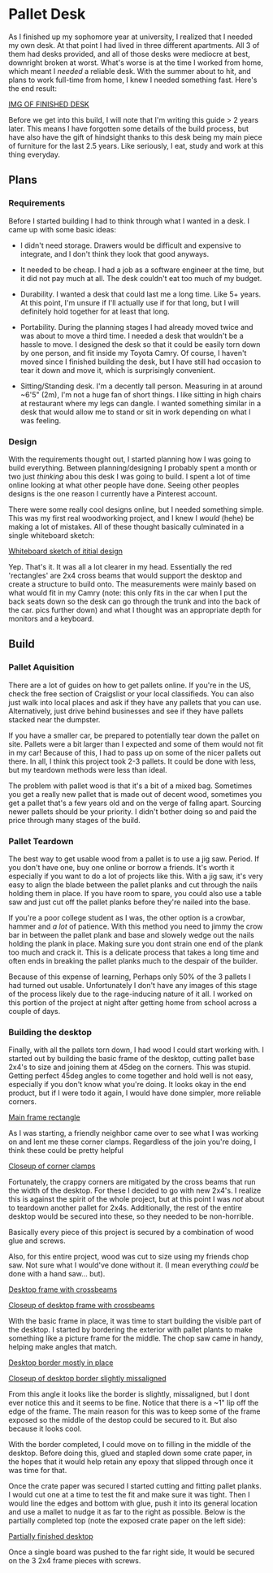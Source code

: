 # Pallet Desk

As I finished up my sophomore year at university, I realized that I needed my own desk. At that point I had lived in three different apartments. All 3 of them had desks provided, and all of those desks were mediocre at best, downright broken at worst. What's worse is at the time I worked from home, which meant I *needed* a reliable desk. With the summer about to hit, and plans to work full-time from home, I knew I needed something fast. Here's the end result:

[IMG OF FINISHED DESK](/img/writeup/palletDesk/)

Before we get into this build, I will note that I'm writing this guide > 2 years later. This means I have forgotten some details of the build process, but have also have the gift of hindsight thanks to this desk being my main piece of furniture for the last 2.5 years. Like seriously, I eat, study and work at this thing everyday.

## Plans

### Requirements

Before I started building I had to think through what I wanted in a desk. I came up with some basic ideas:

- I didn't need storage. Drawers would be difficult and expensive to integrate, and I don't think they look that good anyways.

- It needed to be cheap. I had a job as a software engineer at the time, but it did not pay much at all. The desk couldn't eat too much of my budget.

- Durability. I wanted a desk that could last me a long time. Like 5+ years. At this point, I'm unsure if I'll actually use if for that long, but I will definitely hold together for at least that long.

- Portability. During the planning stages I had already moved twice and was about to move a third time. I needed a desk that wouldn't be a hassle to move. I designed the desk so that it could be easily torn down by one person, and fit inside my Toyota Camry. Of course, I haven't moved since I finished building the desk, but I have still had occasion to tear it down and move it, which is surprisingly convenient.

- Sitting/Standing desk. I'm a decently tall person. Measuring in at around ~6'5" (2m), I'm not a huge fan of short things. I like sitting in high chairs at restaurant where my legs can dangle. I wanted something similar in a desk that would allow me to stand or sit in work depending on what I was feeling.

### Design

With the requirements thought out, I started planning how I was going to build everything. Between planning/designing I probably spent a month or two just *thinking* abou this desk I was going to build. I spent a lot of time online looking at what other people have done. Seeing other peoples designs is the one reason I currently have a Pinterest account.

There were some really cool designs online, but I needed something simple. This was my first real woodworking project, and I knew I *would* (hehe) be making a lot of mistakes. All of these thought basically culminated in a single whiteboard sketch:

[Whiteboard sketch of ititial design](/img/writeup/palletDesk/)

Yep. That's it. It was all a lot clearer in my head. Essentially the red 'rectangles' are 2x4 cross beams that would support the desktop and create a structure to build onto. The measurements were mainly based on what would fit in my Camry (note: this only fits in the car when I put the back seats down so the desk can go through the trunk and into the back of the car. pics further down) and what I thought was an appropriate depth for monitors and a keyboard.

## Build

### Pallet Aquisition

There are a lot of guides on how to get pallets online. If you're in the US, check the free section of Craigslist or your local classifieds. You can also just walk into local places and ask if they have any pallets that you can use. Alternatively, just drive behind businesses and see if they have pallets stacked near the dumpster. 

If you have a smaller car, be prepared to potentially tear down the pallet on site. Pallets were a bit larger than I expected and some of them would not fit in my car! Because of this, I had to pass up on some of the nicer pallets out there. In all, I think this project took 2-3 pallets. It could be done with less, but my teardown methods were less than ideal.

The problem with pallet wood is that it's a bit of a mixed bag. Sometimes you get a really new pallet that is made out of decent wood, sometimes you get a pallet that's a few years old and on the verge of fallng apart. Sourcing newer pallets should be your priority. I didn't bother doing so and paid the price through many stages of the build.

### Pallet Teardown

The best way to get usable wood from a pallet is to use a jig saw. Period. If you don't have one, buy one online or borrow a friends. It's worth it especially if you want to do a lot of projects like this. With a jig saw, it's very easy to align the blade between the pallet planks and cut through the nails holding them in place. If you have room to spare, you could also use a table saw and just cut off the pallet planks before they're nailed into the base. 

If you're a poor college student as I was, the other option is a crowbar, hammer and *a lot* of patience. With this method you need to jimmy the crow bar in between the pallet plank and base and slowely wedge out the nails holding the plank in place. Making sure you dont strain one end of the plank too much and crack it. This is a delicate process that takes a long time and often ends in breaking the pallet planks much to the despair of the builder. 

Because of this expense of learning, Perhaps only 50% of the 3 pallets I had turned out usable. Unfortunately I don't have any images of this stage of the process likely due to the rage-inducing nature of it all. I worked on this portion of the project at night after getting home from school across a couple of days.

### Building the desktop

Finally, with all the pallets torn down, I had wood I could start working with. I started out by building the basic frame of the desktop, cutting pallet base 2x4's to size and joining them at 45deg on the corners. This was stupid. Getting perfect 45deg angles to come together and hold well is not easy, especially if you don't know what you're doing. It looks okay in the end product, but if I were todo it again, I would have done simpler, more reliable corners.

[Main frame rectangle](/img/writeup/palletDesk/)

As I was starting, a friendly neighbor came over to see what I was working on and lent me these corner clamps. Regardless of the join you're doing, I think these could be pretty helpful

[Closeup of corner clamps](/img/writeup/palletDesk/)

Fortunately, the crappy corners are mitigated by the cross beams that run the width of the desktop. For these I decided to go with new 2x4's. I realize this is against the spirit of the whole project, but at this point I was *not* about to teardown another pallet for 2x4s. Additionally, the rest of the entire desktop would be secured into these, so they needed to be non-horrible.

Basically every piece of this project is secured by a combination of wood glue and screws.

Also, for this entire project, wood was cut to size using my friends chop saw. Not sure what I would've done without it. (I mean everything *could* be done with a hand saw... but).

[Desktop frame with crossbeams](/img/writeup/palletDesk/)

[Closeup of desktop frame with crossbeams](/img/writeup/palletDesk/)

With the basic frame in place, it was time to start building the visible part of the desktop. I started by bordering the exterior with pallet plants to make something like a picture frame for the middle. The chop saw came in handy, helping make angles that match. 

[Desktop border mostly in place](/img/writeup/palletDesk/)

[Closeup of desktop border slightly missaligned](/img/writeup/palletDesk/)

From this angle it looks like the border is slightly, missaligned, but I dont ever notice this and it seems to be fine. Notice that there is a ~1" lip off the edge of the frame. The main reason for this was to keep some of the frame exposed so the middle of the destop could be secured to it. But also because it looks cool.

With the border completed, I could move on to filling in the middle of the desktop. Before doing this, glued and stapled down some crate paper, in the hopes that it would help retain any epoxy that slipped through once it was time for that.

Once the crate paper was secured I started cutting and fitting pallet planks. I would cut one at a time to test the fit and make sure it was tight. Then I would line the edges and bottom with glue, push it into its general location and use a mallet to nudge it as far to the right as possible. Below is the partially completed top (note the exposed crate paper on the left side):

[Partially finished desktop](/img/writeup/palletDesk/)

Once a single board was pushed to the far right side, It would be secured on the 3 2x4 frame pieces with screws.

